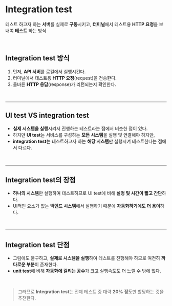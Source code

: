 # **Integration test**
테스트 하고자 하는 **서버**를 실제로 **구동**시키고, **터미널**에서 테스트용 **HTTP 요청**을 보내여 **테스트** 하는 방식

<br>

## **Integration test** 방식
1. 먼저, **API 서버**를 로컬에서 실행시킨다.
2. 터미널에서 테스트용 **HTTP 요청**(request)을 전송한다.
3. 올바른 **HTTP 응답**(response)가 리턴되는지 확인한다.

<br>

---
## **UI test VS integration test**
- **실제 시스템을 실행**시켜서 진행하는 테스트라는 점에서 비슷한 점이 있다.
- 하지만 **UI test**는 서비스를 구성하는 **모든 시스템**을 실행 및 연결해야 하지만,
- **integration test**는 테스트하고자 하는 **해당 시스템**만 실행시켜 테스트한다는 점에서 다르다.

<br>

---
## **Integration test의 장점**
- **하나의 시스템**만 실행하여 테스트하므로 UI test에 비해 **설정 및 시간이 짧고 간단**하다.
- UI적인 요소가 없는 **백엔드 시스템**에서 실행하기 때문에 **자동화하기에도 더 용이**하다.

<br>

---
## **Integration test 단점**
- 그럼에도 불구하고, **실제로 시스템을 실행**하여 테스트를 진행해야 하므로 여전히 **까다로운 부분**이 존재한다.
- **unit test**에 비해 **자동화에 걸리는 공수**가 크고 실행속도도 더 느릴 수 밖에 없다.

<br>

> 그러므로 **Integration test**는 전체 테스트 중 대략 **20% 정도**만 할당하는 것을 추천한다.